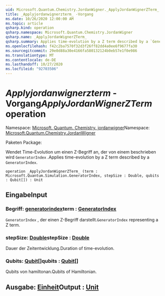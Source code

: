 ```yaml
---
uid: Microsoft.Quantum.Chemistry.JordanWigner._ApplyJordanWignerZTerm_
title: _Applyjordanwignerzterm_ -Vorgang
ms.date: 10/26/2020 12:00:00 AM
ms.topic: article
qsharp.kind: operation
qsharp.namespace: Microsoft.Quantum.Chemistry.JordanWigner
qsharp.name: _ApplyJordanWignerZTerm_
qsharp.summary: Applies time-evolution by a Z term described by a `GeneratorIndex`.
ms.openlocfilehash: f42c2ba7570f32d3f26ff82dd4a0ee6f9677fa30
ms.sourcegitcommit: 29e0d88a30e4166fa580132124b0eb57e1f0e986
ms.translationtype: MT
ms.contentlocale: de-DE
ms.lasthandoff: 10/27/2020
ms.locfileid: "92703506"
---
```

# <a name="_applyjordanwignerzterm_-operation"></a><span data-ttu-id="53903-102">_Applyjordanwignerzterm_ -Vorgang</span><span class="sxs-lookup"><span data-stu-id="53903-102">_ApplyJordanWignerZTerm_ operation</span></span>

<span data-ttu-id="53903-103">Namespace: [Microsoft. Quantum. Chemistry. jordanwigner](xref:Microsoft.Quantum.Chemistry.JordanWigner)</span><span class="sxs-lookup"><span data-stu-id="53903-103">Namespace: [Microsoft.Quantum.Chemistry.JordanWigner](xref:Microsoft.Quantum.Chemistry.JordanWigner)</span></span>

<span data-ttu-id="53903-104">Paketen [](https://nuget.org/packages/)</span><span class="sxs-lookup"><span data-stu-id="53903-104">Package: [](https://nuget.org/packages/)</span></span>


<span data-ttu-id="53903-105">Wendet Time-Evolution um einen Z-Begriff an, der von einem beschrieben wird `GeneratorIndex` .</span><span class="sxs-lookup"><span data-stu-id="53903-105">Applies time-evolution by a Z term described by a `GeneratorIndex`.</span></span>

```qsharp
operation _ApplyJordanWignerZTerm_ (term : Microsoft.Quantum.Simulation.GeneratorIndex, stepSize : Double, qubits : Qubit[]) : Unit
```


## <a name="input"></a><span data-ttu-id="53903-106">Eingabe</span><span class="sxs-lookup"><span data-stu-id="53903-106">Input</span></span>

### <a name="term--generatorindex"></a><span data-ttu-id="53903-107">Begriff: [generatorindex](xref:Microsoft.Quantum.Simulation.GeneratorIndex)</span><span class="sxs-lookup"><span data-stu-id="53903-107">term : [GeneratorIndex](xref:Microsoft.Quantum.Simulation.GeneratorIndex)</span></span>

<span data-ttu-id="53903-108">`GeneratorIndex` , der einen Z-Begriff darstellt.</span><span class="sxs-lookup"><span data-stu-id="53903-108">`GeneratorIndex` representing a Z term.</span></span>


### <a name="stepsize--double"></a><span data-ttu-id="53903-109">stepSize: [Double](xref:microsoft.quantum.lang-ref.double)</span><span class="sxs-lookup"><span data-stu-id="53903-109">stepSize : [Double](xref:microsoft.quantum.lang-ref.double)</span></span>

<span data-ttu-id="53903-110">Dauer der Zeitentwicklung.</span><span class="sxs-lookup"><span data-stu-id="53903-110">Duration of time-evolution.</span></span>


### <a name="qubits--qubit"></a><span data-ttu-id="53903-111">Qubits: [Qubit](xref:microsoft.quantum.lang-ref.qubit)[]</span><span class="sxs-lookup"><span data-stu-id="53903-111">qubits : [Qubit](xref:microsoft.quantum.lang-ref.qubit)[]</span></span>

<span data-ttu-id="53903-112">Qubits von hamiltonan.</span><span class="sxs-lookup"><span data-stu-id="53903-112">Qubits of Hamiltonian.</span></span>



## <a name="output--unit"></a><span data-ttu-id="53903-113">Ausgabe: [Einheit](xref:microsoft.quantum.lang-ref.unit)</span><span class="sxs-lookup"><span data-stu-id="53903-113">Output : [Unit](xref:microsoft.quantum.lang-ref.unit)</span></span>

